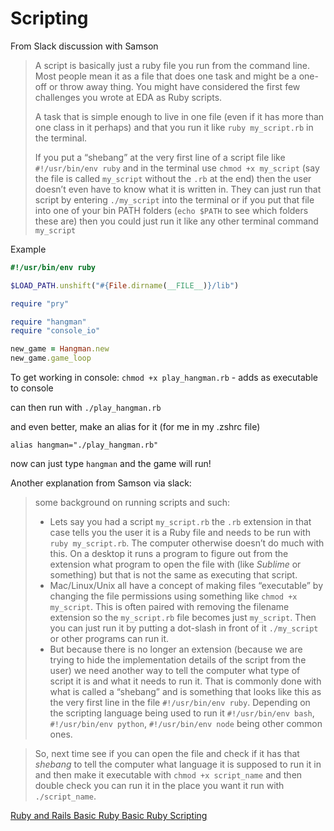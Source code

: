 # Scripting

From Slack discussion with Samson

> A script is basically just a ruby file you run from the command line. Most people mean it as a file that does one task and might be a one-off or throw away thing.
> You might have considered the first few challenges you wrote at EDA as Ruby scripts.
>
> A task that is simple enough to live in one file (even if it has more than one class in it perhaps) and that you run it like `ruby my_script.rb` in the terminal.
>
> If you put a “shebang” at the very first line of a script file like `#!/usr/bin/env ruby` and in the terminal use `chmod +x my_script` (say the file is called `my_script` without the `.rb` at the end) then the user doesn’t even have to know what it is written in. They can just run that script by entering `./my_script` into the terminal or if you put that file into one of your bin PATH folders (`echo $PATH` to see which folders these are) then you could just run it like any other terminal command `my_script`

Example

```ruby
#!/usr/bin/env ruby

$LOAD_PATH.unshift("#{File.dirname(__FILE__)}/lib")

require "pry"

require "hangman"
require "console_io"

new_game = Hangman.new
new_game.game_loop
```

To get working in console:
`chmod +x play_hangman.rb` - adds as executable to console

can then run with `./play_hangman.rb`

and even better, make an alias for it (for me in my .zshrc file)

`alias hangman="./play_hangman.rb"`

now can just type `hangman` and the game will run!

Another explanation from Samson via slack:

> some background on running scripts and such:
>
> - Lets say you had a script `my_script.rb` the `.rb` extension in that case tells you the user it is a Ruby file and needs to be run with `ruby my_script.rb`. The computer otherwise doesn’t do much with this. On a desktop it runs a program to figure out from the extension what program to open the file with (like _Sublime_ or something) but that is not the same as executing that script.
> - Mac/Linux/Unix all have a concept of making files “executable” by changing the file permissions using something like `chmod +x my_script`. This is often paired with removing the filename extension so the `my_script.rb` file becomes just `my_script`. Then you can just run it by putting a dot-slash in front of it `./my_script` or other programs can run it.
> - But because there is no longer an extension (because we are trying to hide the implementation details of the script from the user) we need another way to tell the computer what type of script it is and what it needs to run it. That is commonly done with what is called a “shebang” and is something that looks like this as the very first line in the file `#!/usr/bin/env ruby`. Depending on the scripting language being used to run it `#!/usr/bin/env bash`, `#!/usr/bin/env python`, `#!/usr/bin/env node` being other common ones.

> So, next time see if you can open the file and check if it has that _shebang_ to tell the computer what language it is supposed to run it in and then make it executable with `chmod +x script_name` and then double check you can run it in the place you want it run with `./script_name`.

[Ruby and Rails Basic Ruby Basic Ruby Scripting](https://www.learnhowtoprogram.com/ruby-and-rails/basic-ruby/basic-ruby-scripting)
